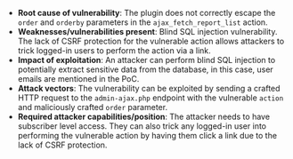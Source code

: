 - **Root cause of vulnerability**: The plugin does not correctly escape the `order` and `orderby` parameters in the `ajax_fetch_report_list` action.
- **Weaknesses/vulnerabilities present**: Blind SQL injection vulnerability. The lack of CSRF protection for the vulnerable action allows attackers to trick logged-in users to perform the action via a link.
- **Impact of exploitation**: An attacker can perform blind SQL injection to potentially extract sensitive data from the database, in this case, user emails are mentioned in the PoC.
- **Attack vectors**: The vulnerability can be exploited by sending a crafted HTTP request to the `admin-ajax.php` endpoint with the vulnerable `action` and maliciously crafted `order` parameter.
- **Required attacker capabilities/position**: The attacker needs to have subscriber level access. They can also trick any logged-in user into performing the vulnerable action by having them click a link due to the lack of CSRF protection.